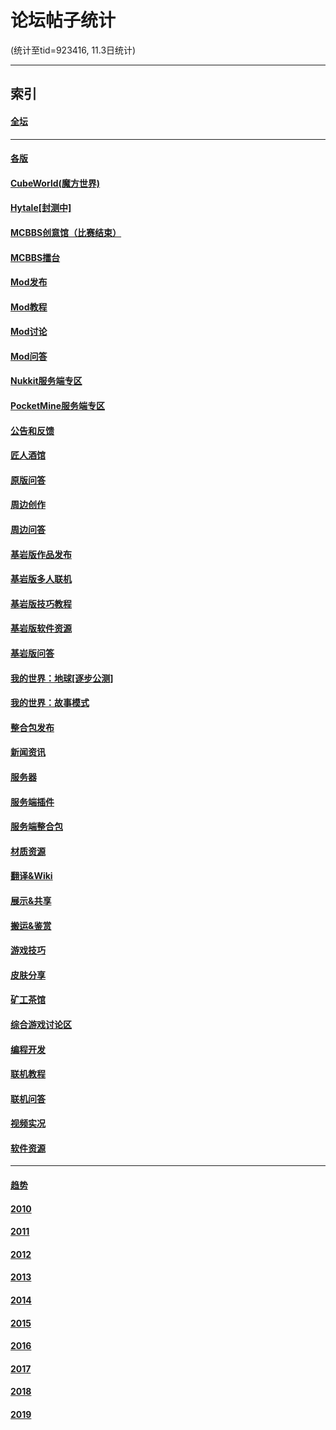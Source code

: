 # 论坛帖子统计

(统计至tid=923416, 11.3日统计)

----

## 索引

#### [全坛](@.html "全坛")

----

#### [各版](&.html "各版")

#### [CubeWorld(魔方世界)](CubeWorld(魔方世界).html "CubeWorld(魔方世界)")

#### [Hytale[封测中]](Hytale[封测中].html "Hytale[封测中]")

#### [MCBBS创意馆（比赛结束）](MCBBS创意馆（比赛结束）.html "MCBBS创意馆（比赛结束）")

#### [MCBBS擂台](MCBBS擂台.html "MCBBS擂台")

#### [Mod发布](Mod发布.html "Mod发布")

#### [Mod教程](Mod教程.html "Mod教程")

#### [Mod讨论](Mod讨论.html "Mod讨论")

#### [Mod问答](Mod问答.html "Mod问答")

#### [Nukkit服务端专区](Nukkit服务端专区.html "Nukkit服务端专区")

#### [PocketMine服务端专区](PocketMine服务端专区.html "PocketMine服务端专区")

#### [公告和反馈](公告和反馈.html "公告和反馈")

#### [匠人酒馆](匠人酒馆.html "匠人酒馆")

#### [原版问答](原版问答.html "原版问答")

#### [周边创作](周边创作.html "周边创作")

#### [周边问答](周边问答.html "周边问答")

#### [基岩版作品发布](基岩版作品发布.html "基岩版作品发布")

#### [基岩版多人联机](基岩版多人联机.html "基岩版多人联机")

#### [基岩版技巧教程](基岩版技巧教程.html "基岩版技巧教程")

#### [基岩版软件资源](基岩版软件资源.html "基岩版软件资源")

#### [基岩版问答](基岩版问答.html "基岩版问答")

#### [我的世界：地球[逐步公测]](我的世界：地球[逐步公测].html "我的世界：地球[逐步公测]")

#### [我的世界：故事模式](我的世界：故事模式.html "我的世界：故事模式")

#### [整合包发布](整合包发布.html "整合包发布")

#### [新闻资讯](新闻资讯.html "新闻资讯")

#### [服务器](服务器.html "服务器")

#### [服务端插件](服务端插件.html "服务端插件")

#### [服务端整合包](服务端整合包.html "服务端整合包")

#### [材质资源](材质资源.html "材质资源")

#### [翻译&Wiki](翻译&Wiki.html "翻译&Wiki")

#### [展示&共享](展示&共享.html "展示&共享")

#### [搬运&鉴赏](搬运&鉴赏.html "搬运&鉴赏")

#### [游戏技巧](游戏技巧.html "游戏技巧")

#### [皮肤分享](皮肤分享.html "皮肤分享")

#### [矿工茶馆](矿工茶馆.html "矿工茶馆")

#### [综合游戏讨论区](综合游戏讨论区.html "综合游戏讨论区")

#### [编程开发](编程开发.html "编程开发")

#### [联机教程](联机教程.html "联机教程")

#### [联机问答](联机问答.html "联机问答")

#### [视频实况](视频实况.html "视频实况")

#### [软件资源](软件资源.html "软件资源")

----

#### [趋势]($.html "趋势")

#### [2010](2010.html "2010")

#### [2011](2011.html "2011")

#### [2012](2012.html "2012")

#### [2013](2013.html "2013")

#### [2014](2014.html "2014")

#### [2015](2015.html "2015")

#### [2016](2016.html "2016")

#### [2017](2017.html "2017")

#### [2018](2018.html "2018")

#### [2019](2019.html "2019")